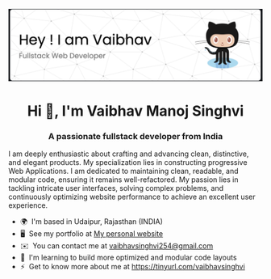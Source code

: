 ![Header](./headerImg.png)

<h1 align="center">Hi 👋, I'm Vaibhav Manoj Singhvi</h1>
<h3 align="center">A passionate fullstack developer from India</h3>

I am deeply enthusiastic about crafting and advancing clean, distinctive, and elegant products. My specialization lies in constructing progressive Web Applications. I am dedicated to maintaining clean, readable, and modular code, ensuring it remains well-refactored. My passion lies in tackling intricate user interfaces, solving complex problems, and continuously optimizing website performance to achieve an excellent user experience.

* 🌍  I'm based in Udaipur, Rajasthan (INDIA)
* 🖥️  See my portfolio at [My personal website](http://vaibhavsinghvi.netlify.app)
* ✉️  You can contact me at [vaibhavsinghvi254@gmail.com](mailto:vaibhavsinghvi254@gmail.com)
* 🧠  I'm learning to build more optimized and modular code layouts
* ⚡  Get to know more about me at https://tinyurl.com/vaibhavsinghvi
